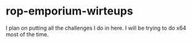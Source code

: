# rop-emporium-wirteups

I plan on putting all the challenges I do in here. I will be trying to do x64 most of the time.